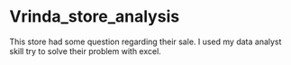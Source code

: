 # Vrinda_store_analysis
This store had some question regarding their sale. I used my data analyst skill try to solve their problem with excel. 
